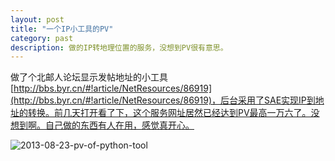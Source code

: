```yaml
---
layout: post
title: "一个IP小工具的PV"
category: past
description: 做的IP转地理位置的服务，没想到PV很有意思。
---
```

做了个北邮人论坛显示发帖地址的小工具[http://bbs.byr.cn/#!article/NetResources/86919](http://bbs.byr.cn/#!article/NetResources/86919)，后台采用了SAE实现IP到地址的转换。前几天打开看了下，这个服务网址居然已经达到PV最高一万六了。没想到啊。自己做的东西有人在用，感觉真开心。

![2013-08-23-pv-of-python-tool](//dn-johnwong.qbox.me/images/2013-08-23-pv-of-python-tool.png)


